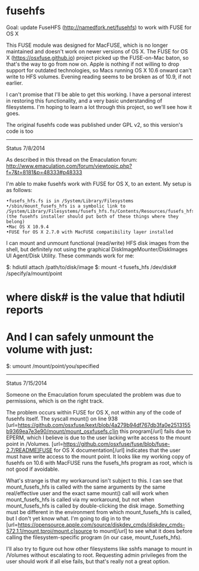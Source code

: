 fusehfs
=======

Goal: update FuseHFS (http://namedfork.net/fusehfs) to work with FUSE for OS X

This FUSE module was designed for MacFUSE, which is no longer maintained and doesn't work on newer versions of OS X. The FUSE for OS X (https://osxfuse.github.io) project picked up the FUSE-on-Mac baton, so that's the way to go from now on. Apple is nothing if not willing to drop support for outdated technologies, so Macs running OS X 10.6 onward can't write to HFS volumes. Evening reading seems to be broken as of 10.9, if not earlier.

I can't promise that I'll be able to get this working. I have a personal interest in restoring this functionality, and a very basic understanding of filesystems. I'm hoping to learn a lot through this project, so we'll see how it goes.

The original fusehfs code was published under GPL v2, so this version's code is too

--------------------------------
Status 7/8/2014

As described in this thread on the Emaculation forum: http://www.emaculation.com/forum/viewtopic.php?f=7&t=8181&p=48333#p48333

I'm able to make fusehfs work with FUSE for OS X, to an extent. My setup is as follows:

    •fusefs_hfs.fs is in /System/Library/Filesystems
    •/sbin/mount_fusefs_hfs is a symbolic link to /System/Library/Filesystems/fusefs_hfs.fs/Contents/Resources/fusefs_hfs
    (the fusehfs installer should put both of these things where they belong)
    •Mac OS X 10.9.4
    •FUSE for OS X 2.7.0 with MacFUSE compatibility layer installed

I can mount and unmount functional (read/write) HFS disk images from the shell, but definitely not using the graphical DiskImageMounter/DiskImages UI Agent/Disk Utility. These commands work for me:

$: hdiutil attach /path/to/disk/image
$: mount -t fusefs_hfs /dev/disk# /specify/a/mount/point
# where disk# is the value that hdiutil reports
# And I can safely unmount the volume with just:
$: umount /mount/point/you/specified

--------------------------------
Status 7/15/2014

Someone on the Emaculation forum speculated the problem was due to permissions, which is on the right track.

The problem occurs within FUSE for OS X, not within any of the code of fusehfs itself. The syscall mount() on line 938 [url=https://github.com/osxfuse/kext/blob/4a279b94df767db3fa0e2513155b9369ea7e3e90/mount/mount_osxfusefs.c]in this program[/url] fails due to EPERM, which I believe is due to the user lacking write access to the mount point in /Volumes. [url=https://github.com/osxfuse/fuse/blob/fuse-2.7/README]FUSE for OS X documentation[/url] indicates that the user must have write access to the mount point. It looks like my working copy of fusehfs on 10.6 with MacFUSE runs the fusefs_hfs program as root, which is not good if avoidable.

What's strange is that my workaround isn't subject to this. I can see that mount_fusefs_hfs is called with the same arguments by the same real/effective user and the exact same mount() call will work when mount_fusefs_hfs is called via my workaround, but not when mount_fusefs_hfs is called by double-clicking the disk image. Something must be different in the environment from which mount_fusefs_hfs is called, but I don't yet know what. I'm going to dig in to the [url=https://opensource.apple.com/source/diskdev_cmds/diskdev_cmds-572.1.1/mount.tproj/mount.c]source to mount[/url] to see what it does before calling the filesystem-specific program (in our case, mount_fusefs_hfs).

I'll also try to figure out how other filesystems like sshfs manage to mount in /Volumes without escalating to root. Requesting admin privileges from the user should work if all else fails, but that's really not a great option.
